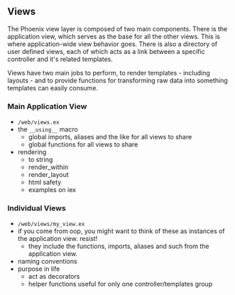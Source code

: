 ## Views

The Phoenix view layer is composed of two main components. There is the application view, which serves as the base for all the other views. This is where application-wide view behavior goes. There is also a directory of user defined views, each of which acts as a link between a specific controller and it's related templates.

Views have two main jobs to perform, to render templates - including layouts - and to provide functions for transforming raw data into something templates can easily consume.

### Main Application View
- `/web/views.ex`
- the `__using__` macro
  - global imports, aliases and the like for all views to share
  - global functions for all views to share
- rendering
  - to string
  - render_within
  - render_layout
  - html safety
  - examples on iex

### Individual Views
- `/web/views/my_view.ex`
- if you come from oop, you might want to think of these as instances of the application view. resist!
  - they include the functions, imports, aliases and such from the application view.
- naming conventions
- purpose in life
  - act as decorators
  - helper functions useful for only one controller/templates group
